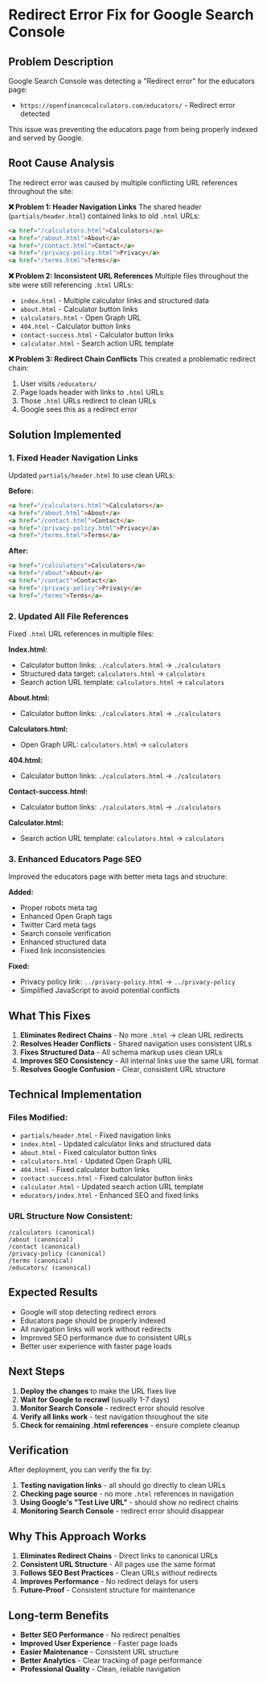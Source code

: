 # Redirect Error Fix for Google Search Console

## Problem Description
Google Search Console was detecting a "Redirect error" for the educators page:
- `https://openfinancecalculators.com/educators/` - Redirect error detected

This issue was preventing the educators page from being properly indexed and served by Google.

## Root Cause Analysis
The redirect error was caused by multiple conflicting URL references throughout the site:

**❌ Problem 1: Header Navigation Links**
The shared header (`partials/header.html`) contained links to old `.html` URLs:
```html
<a href="/calculators.html">Calculators</a>
<a href="/about.html">About</a>
<a href="/contact.html">Contact</a>
<a href="/privacy-policy.html">Privacy</a>
<a href="/terms.html">Terms</a>
```

**❌ Problem 2: Inconsistent URL References**
Multiple files throughout the site were still referencing `.html` URLs:
- `index.html` - Multiple calculator links and structured data
- `about.html` - Calculator button links
- `calculators.html` - Open Graph URL
- `404.html` - Calculator button links
- `contact-success.html` - Calculator button links
- `calculator.html` - Search action URL template

**❌ Problem 3: Redirect Chain Conflicts**
This created a problematic redirect chain:
1. User visits `/educators/`
2. Page loads header with links to `.html` URLs
3. Those `.html` URLs redirect to clean URLs
4. Google sees this as a redirect error

## Solution Implemented

### 1. Fixed Header Navigation Links
Updated `partials/header.html` to use clean URLs:

**Before:**
```html
<a href="/calculators.html">Calculators</a>
<a href="/about.html">About</a>
<a href="/contact.html">Contact</a>
<a href="/privacy-policy.html">Privacy</a>
<a href="/terms.html">Terms</a>
```

**After:**
```html
<a href="/calculators">Calculators</a>
<a href="/about">About</a>
<a href="/contact">Contact</a>
<a href="/privacy-policy">Privacy</a>
<a href="/terms">Terms</a>
```

### 2. Updated All File References
Fixed `.html` URL references in multiple files:

**Index.html:**
- Calculator button links: `./calculators.html` → `./calculators`
- Structured data target: `calculators.html` → `calculators`
- Search action URL template: `calculators.html` → `calculators`

**About.html:**
- Calculator button links: `./calculators.html` → `./calculators`

**Calculators.html:**
- Open Graph URL: `calculators.html` → `calculators`

**404.html:**
- Calculator button links: `./calculators.html` → `./calculators`

**Contact-success.html:**
- Calculator button links: `./calculators.html` → `./calculators`

**Calculator.html:**
- Search action URL template: `calculators.html` → `calculators`

### 3. Enhanced Educators Page SEO
Improved the educators page with better meta tags and structure:

**Added:**
- Proper robots meta tag
- Enhanced Open Graph tags
- Twitter Card meta tags
- Search console verification
- Enhanced structured data
- Fixed link inconsistencies

**Fixed:**
- Privacy policy link: `../privacy-policy.html` → `../privacy-policy`
- Simplified JavaScript to avoid potential conflicts

## What This Fixes

1. **Eliminates Redirect Chains** - No more `.html` → clean URL redirects
2. **Resolves Header Conflicts** - Shared navigation uses consistent URLs
3. **Fixes Structured Data** - All schema markup uses clean URLs
4. **Improves SEO Consistency** - All internal links use the same URL format
5. **Resolves Google Confusion** - Clear, consistent URL structure

## Technical Implementation

### Files Modified:
- `partials/header.html` - Fixed navigation links
- `index.html` - Updated calculator links and structured data
- `about.html` - Fixed calculator button links
- `calculators.html` - Updated Open Graph URL
- `404.html` - Fixed calculator button links
- `contact-success.html` - Fixed calculator button links
- `calculator.html` - Updated search action URL template
- `educators/index.html` - Enhanced SEO and fixed links

### URL Structure Now Consistent:
```
/calculators (canonical)
/about (canonical)
/contact (canonical)
/privacy-policy (canonical)
/terms (canonical)
/educators/ (canonical)
```

## Expected Results

- Google will stop detecting redirect errors
- Educators page should be properly indexed
- All navigation links will work without redirects
- Improved SEO performance due to consistent URLs
- Better user experience with faster page loads

## Next Steps

1. **Deploy the changes** to make the URL fixes live
2. **Wait for Google to recrawl** (usually 1-7 days)
3. **Monitor Search Console** - redirect error should resolve
4. **Verify all links work** - test navigation throughout the site
5. **Check for remaining .html references** - ensure complete cleanup

## Verification

After deployment, you can verify the fix by:
1. **Testing navigation links** - all should go directly to clean URLs
2. **Checking page source** - no more `.html` references in navigation
3. **Using Google's "Test Live URL"** - should show no redirect chains
4. **Monitoring Search Console** - redirect error should disappear

## Why This Approach Works

1. **Eliminates Redirect Chains** - Direct links to canonical URLs
2. **Consistent URL Structure** - All pages use the same format
3. **Follows SEO Best Practices** - Clean URLs without redirects
4. **Improves Performance** - No redirect delays for users
5. **Future-Proof** - Consistent structure for maintenance

## Long-term Benefits

- **Better SEO Performance** - No redirect penalties
- **Improved User Experience** - Faster page loads
- **Easier Maintenance** - Consistent URL structure
- **Better Analytics** - Clear tracking of page performance
- **Professional Quality** - Clean, reliable navigation
